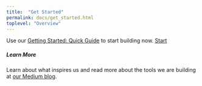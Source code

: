 ```yaml
---
title:  "Get Started"
permalink: docs/get_started.html
toplevel: "Overview"
---
```


<p class="why-electrode-text">
  Use our <a href="#">Getting Started: Quick Guide</a> to start building now.
    <a href="#" class="btn-floating btn-large getting-started doc-link">Start</a>
</p>


<h5>Learn More</h5>

<p class="why-electrode-text">
  Learn about what inspires us and read more about the tools we are building at <a href="https://medium.com/tag/electrode" target="_blank">our Medium blog</a>.
</p>